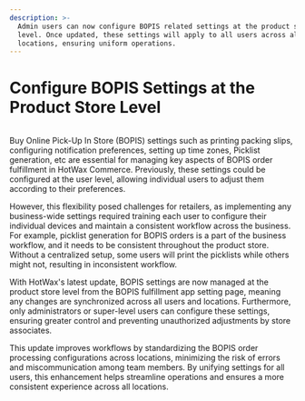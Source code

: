 ```yaml
---
description: >-
  Admin users can now configure BOPIS related settings at the product store
  level. Once updated, these settings will apply to all users across all
  locations, ensuring uniform operations.
---
```


# Configure BOPIS Settings at the Product Store Level

<figure><img src="https://www.hotwax.co/hubfs/Configure%20BOPIS%20Setting%20at%20product%20Store%20Level.png" alt=""><figcaption></figcaption></figure>

Buy Online Pick-Up In Store (BOPIS) settings such as printing packing slips, configuring notification preferences, setting up time zones, Picklist generation, etc are essential for managing key aspects of BOPIS order fulfillment in HotWax Commerce. Previously, these settings could be configured at the user level, allowing individual users to adjust them according to their preferences.

However, this flexibility posed challenges for retailers, as implementing any business-wide settings required training each user to configure their individual devices and maintain a consistent workflow across the business. For example, picklist generation for BOPIS orders is a part of the business workflow, and it needs to be consistent throughout the product store. Without a centralized setup, some users will print the picklists while others might not, resulting in inconsistent workflow.

With HotWax's latest update, BOPIS settings are now managed at the product store level from the BOPIS fulfillment app setting page, meaning any changes are synchronized across all users and locations. Furthermore, only administrators or super-level users can configure these settings, ensuring greater control and preventing unauthorized adjustments by store associates.

This update improves workflows by standardizing the BOPIS order processing configurations across locations, minimizing the risk of errors and miscommunication among team members. By unifying settings for all users, this enhancement helps streamline operations and ensures a more consistent experience across all locations.
